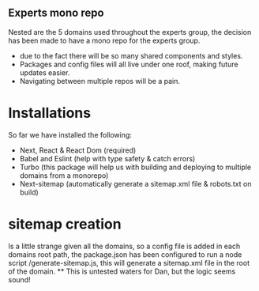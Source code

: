 ## Experts mono repo

Nested are the 5 domains used throughout the experts group, the decision has been made to have a mono repo for the experts group.
- due to the fact there will be so many shared components and styles.
- Packages and config files will all live under one roof, making future updates easier.
- Navigating between multiple repos will be a pain.

# Installations
So far we have installed the following:
- Next, React & React Dom (required)
- Babel and Eslint (help with type safety & catch errors)
- Turbo (this package will help us with building and deploying to multiple domains from a monorepo)
- Next-sitemap (automatically generate a sitemap.xml file & robots.txt on build)

# sitemap creation
Is a little strange given all the domains, so a config file is added in each domains root path, the package.json has been configured to run a node script /generate-sitemap.js, this will generate a sitemap.xml file in the root of the domain.
** This is untested waters for Dan, but the logic seems sound!